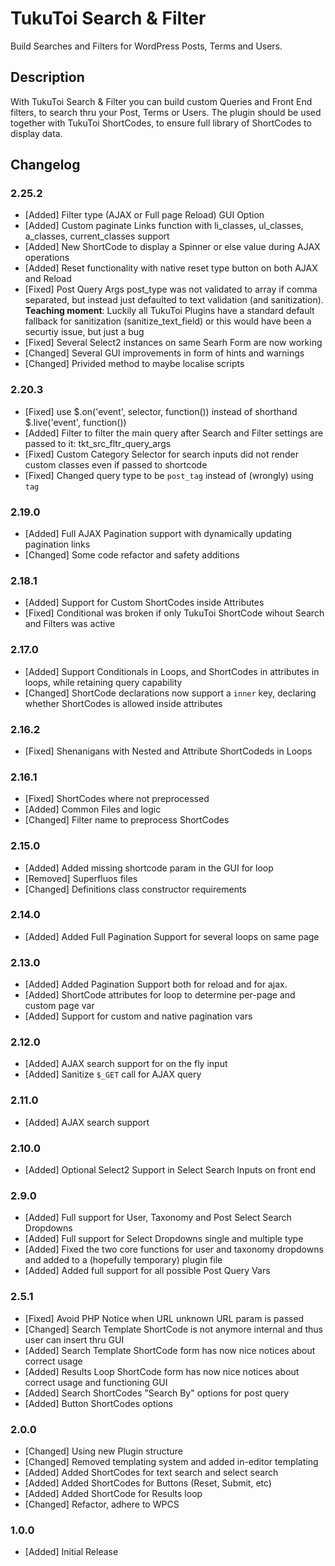 # TukuToi Search & Filter

Build Searches and Filters for WordPress Posts, Terms and Users.

## Description

With TukuToi Search & Filter you can build custom Queries and Front End filters, to search thru your Post, Terms or Users.
The plugin should be used together with TukuToi ShortCodes, to ensure full library of ShortCodes to display data.

## Changelog 

### 2.25.2
* [Added] Filter type (AJAX or Full page Reload) GUI Option
* [Added] Custom paginate Links function with li_classes, ul_classes, a_classes, current_classes support
* [Added] New ShortCode to display a Spinner or else value during AJAX operations
* [Added] Reset functionality with native reset type button on both AJAX and Reload
* [Fixed] Post Query Args post_type was not validated to array if comma separated, but instead just defaulted to text validation (and sanitization). **Teaching moment**: Luckily all TukuToi Plugins have a standard default fallback for sanitization (sanitize_text_field) or this would have been a securtiy issue, but just a bug
* [Fixed] Several Select2 instances on same Searh Form are now working
* [Changed] Several GUI improvements in form of hints and warnings
* [Changed] Privided method to maybe localise scripts

### 2.20.3
* [Fixed] use $.on('event', selector, function()) instead of shorthand $.live('event', function())
* [Added] Filter to filter the main query after Search and Filter settings are passed to it: tkt_src_fltr_query_args
* [Fixed] Custom Category Selector for search inputs did not render custom classes even if passed to shortcode
* [Fixed] Changed query type to be `post_tag` instead of (wrongly) using `tag`

### 2.19.0
* [Added] Full AJAX Pagination support with dynamically updating pagination links
* [Changed] Some code refactor and safety additions

### 2.18.1
* [Added] Support for Custom ShortCodes inside Attributes
* [Fixed] Conditional was broken if only TukuToi ShortCode wihout Search and Filters was active

### 2.17.0
* [Added] Support Conditionals in Loops, and ShortCodes in attributes in loops, while retaining query capability
* [Changed] ShortCode declarations now support a `inner` key, declaring whether ShortCodes is allowed inside attributes

### 2.16.2 
* [Fixed] Shenanigans with Nested and Attribute ShortCodeds in Loops

### 2.16.1
* [Fixed] ShortCodes where not preprocessed
* [Added] Common Files and logic
* [Changed] Filter name to preprocess ShortCodes

### 2.15.0 
* [Added] Added missing shortcode param in the GUI for loop
* [Removed] Superfluos files
* [Changed] Definitions class constructor requirements

### 2.14.0 
* [Added] Added Full Pagination Support for several loops on same page

### 2.13.0 
* [Added] Added Pagination Support both for reload and for ajax.
* [Added] ShortCode attributes for loop to determine per-page and custom page var 
* [Added] Support for custom and native pagination vars

### 2.12.0 
* [Added] AJAX search support for on the fly input
* [Added] Sanitize `$_GET` call for AJAX query

### 2.11.0 
* [Added] AJAX search support

### 2.10.0 
* [Added] Optional Select2 Support in Select Search Inputs on front end

### 2.9.0 
* [Added] Full support for User, Taxonomy and Post Select Search Dropdowns
* [Added] Full support for Select Dropdowns single and multiple type
* [Added] Fixed the two core functions for user and taxonomy dropdowns and added to a (hopefully temporary) plugin file
* [Added] Added full support for all possible Post Query Vars

### 2.5.1 
* [Fixed] Avoid PHP Notice when URL unknown URL param is passed
* [Changed] Search Template ShortCode is not anymore internal and thus user can insert thru GUI
* [Added] Search Template ShortCode form has now nice notices about correct usage
* [Added] Results Loop ShortCode form has now nice notices about correct usage and functioning GUI
* [Added] Search ShortCodes "Search By" options for post query
* [Added] Button ShortCodes options

### 2.0.0 
* [Changed] Using new Plugin structure
* [Changed] Removed templating system and added in-editor templating
* [Added] Added ShortCodes for text search and select search
* [Added] Added ShortCodes for Buttons (Reset, Submit, etc)
* [Added] Added ShortCode for Results loop
* [Changed] Refactor, adhere to WPCS

### 1.0.0 
* [Added] Initial Release
